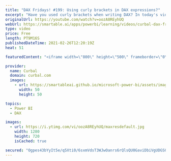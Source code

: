 ```yaml
---
title: "DAX Fridays! #199: Using curly brackets in DAX expressions?"
excerpt: "Have you used curly brackets when writing DAX? In today's video we will explore when and how you can use them.   Happy Friday!  Here you can download all the pbix files: https://curbal.com/donwload-center\r \r SUBSCRIBE to learn more about Power and Excel BI!\r https://www.youtube.com/channel/UCJ7UhloHSA4wAqPzyi6TOkw?sub_confirmation=1"
originalUrl: https://youtube.com/watch?v=oozA8REyhUQ
webUrl: https://smartable.ai/apps/powerbi/learning/videos/curbal-dax-fridays-199-using-curly-brackets-in-dax-expressions/
type: video
price: Free
length: PT9M16S
publishedDateTime: 2021-02-26T12:20:19Z
heat: 51

featuredContent: "<iframe width=\"800\" height=\"500\" frameborder=\"0\" src=\"https://www.youtube.com/embed/oozA8REyhUQ\" allow=\"accelerometer; autoplay; encrypted-media; gyroscope; picture-in-picture\" allowfullscreen></iframe>"

provider:
  name: Curbal
  domain: curbal.com
  images:
    - url: https://smartableai.github.io/microsoft-power-bi/assets/images/organizations/curbal.com-50x50.jpg
      width: 50
      height: 50

topics:
  - Power BI
  - DAX

images:
  - url: https://i.ytimg.com/vi/oozA8REyhUQ/maxresdefault.jpg
    width: 1280
    height: 720
    isCached: true

secured: "Ogpes43bYyIt5e/q5Xti0/6sxmVdsT3WJwOanrs6rQlsQU0GaviDbiVgUDGSOMlvA0zZUnZvfMSH5wQO/XwyQCHGgCp3Su7JdevVW9KcXS3RVOX29ym5Yj6RSitxj/U6BvRTQEFgUK1I6u7RBMk5aOR1bcnGIXir2fdxXQVkk0r9Dmce66nMbHI6VwQZ4r+z8JBAdtBgdgXRu4LWKZg+qhQ2VNiuO6yjMHCzGfLC1FNvCbWH6V7Yl2d1omxkIM2QcgAzY7oXO9dZ7LMbSf2pbKBYaz+dz8SlmXigewNyylKI4zR8wwey5Rx1TLQPObQJkPN2s7cmB+rqq4VfD9q6PfdX+B15Dy8fqneXeui/pxTfjcs30HKHPlC31cJ54s32PzG4SSfVE/J56PgZI1wnV4vqmNYQDkpMQigq+UljOLo=;41OYWh+e2W60gFB4HJSICQ=="
---
```


